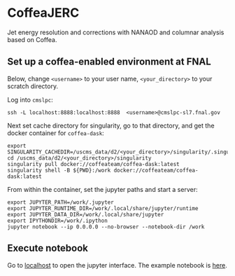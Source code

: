 # CoffeaJERC
Jet energy resolution and corrections with NANAOD and columnar analysis based on Coffea. 

## Set up a coffea-enabled environment at FNAL

Below, change `<username>` to your user name, `<your_directory>` to your scratch directory. 

Log into `cmslpc`: 

```
ssh -L localhost:8888:localhost:8888  <username>@cmslpc-sl7.fnal.gov
```

Next set cache directory for singularity, go to that directory, and get the docker container for `coffea-dask`: 

```
export SINGULARITY_CACHEDIR=/uscms_data/d2/<your_directory>/singularity/.singularity
cd /uscms_data/d2/<your_directory>/singularity
singularity pull docker://coffeateam/coffea-dask:latest
singularity shell -B ${PWD}:/work docker://coffeateam/coffea-dask:latest
```

From within the container, set the jupyter paths and start a server: 

```
export JUPYTER_PATH=/work/.jupyter
export JUPYTER_RUNTIME_DIR=/work/.local/share/jupyter/runtime
export JUPYTER_DATA_DIR=/work/.local/share/jupyter
export IPYTHONDIR=/work/.ipython
jupyter notebook --ip 0.0.0.0 --no-browser --notebook-dir /work
```


## Execute notebook

Go to [localhost](localhost:8888) to open the jupyter interface. The example notebook is [here](https://github.com/cms-jet/CoffeaJERC/blob/master/genL2L3.ipynb). 

